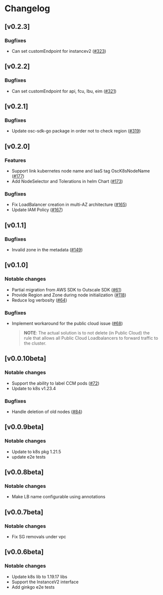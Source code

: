 # Changelog

## [v0.2.3]
### Bugfixes
* Can set customEndpoint for instancev2 ([#323](https://github.com/outscale/cloud-provider-osc/pull/323))

## [v0.2.2]
### Bugfixes
* Can set customEndpoint for api, fcu, lbu, eim ([#321](https://github.com/outscale/cloud-provider-osc/pull/321))

## [v0.2.1]
### Bugfixes
* Update osc-sdk-go package in order not to check region ([#319](https://github.com/outscale/cloud-provider-osc/pull/319))

## [v0.2.0]
### Features
* Support link  kubernetes node name and IaaS tag OscK8sNodeName ([#177](https://github.com/outscale-dev/cloud-provider-osc/issues/177))
* Add NodeSelector and Tolerations in helm Chart ([#173](https://github.com/outscale-dev/cloud-provider-osc/issues/173))
### Bugfixes
* Fix LoadBalancer creation in multi-AZ architecture ([#165](https://github.com/outscale-dev/cloud-provider-osc/issues/165))
* Update IAM Policy ([#167](https://github.com/outscale-dev/cloud-provider-osc/issues/167))
## [v0.1.1]
### Bugfixes
* Invalid zone in the metadata ([#149](https://github.com/outscale-dev/cloud-provider-osc/issues/149)) 
## [v0.1.0]
### Notable changes
* Partial migration from AWS SDK to Outscale SDK ([#61](https://github.com/outscale-dev/cloud-provider-osc/issues/61))
* Provide Region and Zone during node initialization ([#118](https://github.com/outscale-dev/cloud-provider-osc/issues/118))
* Reduce log verbosity ([#64](https://github.com/outscale-dev/cloud-provider-osc/issues/64))

### Bugfixes
* Implement workaround for the public cloud issue ([#68](https://github.com/outscale-dev/cloud-provider-osc/issues/68)) 
    > **NOTE**: The actual solution is to not delete (in Public Cloud) the rule that allows all Public Cloud Loadbalancers to forward traffic to the cluster. 
## [v0.0.10beta]

### Notable changes
* Support the ability to label CCM pods ([#72](https://github.com/outscale-dev/cloud-provider-osc/pull/72))
* Update to k8s v1.23.4 
### Bugfixes
* Handle deletion of old nodes ([#84](https://github.com/outscale-dev/cloud-provider-osc/pull/84))

## [v0.0.9beta]

### Notable changes
* Update to k8s pkg 1.21.5
* update e2e tests

## [v0.0.8beta]

### Notable changes
* Make LB name configurable using annotations
## [v0.0.7beta]

### Notable changes
* Fix SG removals under vpc
## [v0.0.6beta]

### Notable changes
* Update k8s lib to 1.19.17 libs
* Support the InstanceV2 interface
* Add ginkgo e2e tests
